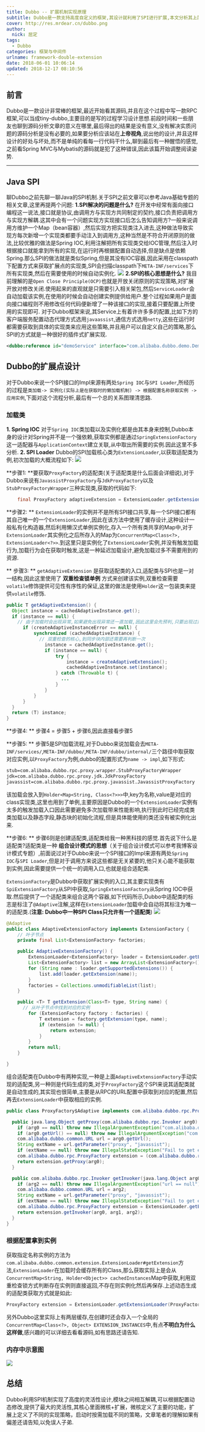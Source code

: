 ```yaml
---
title: Dubbo -- 扩展机制实现原理
subtitle: Dubbo是一款支持高度自定义的框架,其设计就利用了SPI进行扩展,本文分析其上层实现原理.
cover: http://res.mrdear.cn/dubbo.png
author: 
  nick: 屈定
tags:
  - Dubbo
categories: 框架与中间件
urlname: framework-double-extension
date: 2018-06-01 10:06:14
updated: 2018-12-17 08:10:56
---
```

## 前言
Dubbo是一款设计非常棒的框架,最近开始看其源码,并且在这个过程中写一款RPC框架,可以当成tiny-dubbo,主要目的是写的过程学习设计思想.前段时间和一些朋友也聊到源码分析文章的意义在哪里,最后得出的结果是没有意义,没有解决实质问题的源码分析是没有必要的,如果要分析应该站在**上帝视角**,说出他的设计,并且这样设计的好处与坏处,而不是单纯的看每一行代码干什么,聊到最后有一种醒悟的感觉,之前看Spring MVC与Mybatis的源码就是犯了这种错误,因此该篇开始调整阅读姿势.
- - - - -

## Java SPI
聊Dubbo之前先聊一聊Java的SPI机制.关于SPI之前文章可以参考Java基础专题的相关文章,这里再提两个问题:
**1.SPI解决的问题是什么?**
在开发中经常有面向接口编程这一说法,接口就是协议,由调用方与实现方共同制定的契约,接口负责把调用方与实现方解耦.这其中会有一个问题实现方实现接口后怎么告知调用方?一般来说调用方维护一个Map（bean容器）,然后实现方把实现类注入进去,这种做法导致实现方每次新增一个实现类都要手动注入到调用方,这种当然是不符合开闭原则的做法,比较优雅的做法是Spring IOC,利用注解把所有实现类交给IOC管理,然后注入时根据接口就能拿到所有的实现,在运行时再根据配置自动选择,但是缺点是依赖Spring.那么SPI的做法就是类似Spring,但是其没有IOC容器,因此采用在classpath下配置方式来获取扩展点的实现类,SPI会扫描classpath下`META-INF/services`下所有实现类,然后在需要使用的时候自动实例化.
![](http://res.mrdear.cn/1524974589.png?imageMogr2/thumbnail/!100p)
**2.SPI的核心思想是什么?**
我目前理解的是`Open Close Principle(OCP)`也就是开放关闭原则的实现策略,对扩展开放对修改关闭.使用起来的直观就是只需要引入相关架包,然后`ServiceLoader`会自动加载该实例,在使用的时候会自动创建实例提供给用户.整个过程如果用户是面向接口编程则不用修改任何代码便新增了一种该接口的实现,接着只要配置上所使用的实现即可.
对于Dubbo框架来说,其Service上有着许许多多的配置,比如下方的客户端服务配置动态代理方式选用`javaassist`,通信方式选用`netty`,这些在运行时都需要获取到具体的实现类来应用这些策略,并且用户可以自定义自己的策略,那么SPI的方式就是一种很好的插件式扩展实现.
```xml
<dubbo:reference id="demoService" interface="com.alibaba.dubbo.demo.DemoService" proxy="javassist" client="netty"/>
```

## Dubbo的扩展点设计
对于Dubbo来说一个SPI接口的Impl来源有两处`Spring IOC`与`SPI Loader`,所经历的过程是`类加载-> 实例化(实际上是在获取时的懒加载机制) -> 根据配置名称获取实例 -> 应用实例`,下面对这个流程分析,最后有一个总的关系图理清思路.

### 加载类
**1. Spring IOC**
对于`Spring IOC`类加载以及实例化都是由其本身来控制,Dubbo本身的设计对Spring并不是一个强依赖,获取实例都是通过`SpringExtensionFactory`这一适配器与`ApplicationContext`建立关联,从中取出所需要的实例.因此这里不多分析.
**2. SPI Loader**
Dubbo的SPI加载核心类为`ExtensionLoader`,以获取适配类为例,初次加载的大概流程如下:
![](http://res.mrdear.cn/1524981360.png?imageMogr2/thumbnail/!100p)

**步骤1: **要获取`ProxyFactory`的适配类(关于适配类是什么后面会详细说),对于Dubbo来说有`JavassistProxyFactory`与`JdkProxyFactory`以及`StubProxyFactoryWrapper`三种实现类,获取的代码如下:
```java
    final ProxyFactory adaptiveExtension = ExtensionLoader.getExtensionLoader(ProxyFactory.class).getAdaptiveExtension();
```

**步骤2: ** `ExtensionLoader`的实例并不是所有SPI接口共享,每一个SPI接口都有其自己唯一的一个`ExtensionLoader`,因此在该方法中使用了缓存设计,这种设计一般私有化构造器,然后利用懒汉式单例实例化,存入一个所有类共享的Map中,对于`ExtensionLoader`其实例化之后所存入的Map为`ConcurrentMap<Class<?>, ExtensionLoader<?>>`.到这里只是实例化了`ExtensionLoader`实例,并没有触发加载行为,加载行为会在获取时触发,这是一种延迟加载设计,避免加载过多不需要用到的资源.

** 步骤3: ** `getAdaptiveExtension` 是获取适配类的入口,适配类与SPI也是一对一结构,因此这里使用了 **双重检查锁单例** 方式来创建该实例,双重检查需要`volatile`修饰提供可见性有序性的保证,这里的做法是使用`Holder`这一包装类来提供`volatile`修饰.

```java
public T getAdaptiveExtension() {
  Object instance = cachedAdaptiveInstance.get();
  if (instance == null) {
    // 由于加载时会出现异常,如果避免出现异常还一直加载,因此这里会先预判,只要出现过异常那么之后会一直加载失败
      if (createAdaptiveInstanceError == null) {
          synchronized (cachedAdaptiveInstance) {
            // 双重检查的核心,到同步块内部还需要再判断一次
              instance = cachedAdaptiveInstance.get();
              if (instance == null) {
                  try {
                      instance = createAdaptiveExtension();
                      cachedAdaptiveInstance.set(instance);
                  } catch (Throwable t) {
                    ...
                  }
              }
          }
      }
  }
  return (T) instance;
}
```
**步骤4: ** 步骤4 = 步骤5 + 步骤6,因此直接看步骤5

**步骤5: ** 步骤5是SPI加载流程,对于Dubbo来说加载会去`META-INF/services/`,`META-INF/dubbo/`,`META-INF/dubbo/internal/`三个路径中取获取对应实例,以`ProxyFactory`为例,dubbo的配置形式为`name -> impl`,如下形式:

```txt
stub=com.alibaba.dubbo.rpc.proxy.wrapper.StubProxyFactoryWrapper
jdk=com.alibaba.dubbo.rpc.proxy.jdk.JdkProxyFactory
javassist=com.alibaba.dubbo.rpc.proxy.javassist.JavassistProxyFactory
```

该加载会放入到`Holder<Map<String, Class<?>>>`中,key为名称,value是对应的class实现类,这里也用到了单例,主要原因是Dubbo的一个`ExtensionLoader`实例有太多的触发加载入口因此需要避免多次加载带来性能影响,执行到此时已经完成类类加载以及静态字段,静态块的初始化流程,但是具体能使用的类还没有被实例化出来.

**步骤6: ** 步骤6则是创建适配类,适配类给我一种黑科技的感觉.首先说下什么是适配类?适配类是一种 **组合设计模式的思想**（关于组合设计模式可以参考我博客设计模式专题）,前面说过对于Dubbo来说一个SPI接口的Impl来源有两处`Spring IOC`与`SPI Loader`,但是对于调用方来说这些都是无关紧要的,他只关心能不能获取到实例,因此需要提供一个统一的调用入口,也就是组合适配类.

`ExtensionFactory`是Dubbo中获取扩展实例的入口,其主要实现类有`SpiExtensionFactory`从SPI中获取,`SpringExtensionFactory`从Spring IOC中获取.然后提供了一个适配类来组合这两个容器,如下代码所示,Dubbo中适配类的标志是标注了`@Adaptive`注解,这样在`ExtensionLoader`加载中会自动将其标注为唯一的适配类.(**注意: Dubbo中一种SPI Class只允许有一个适配类**)
![](http://res.mrdear.cn/1524983875.png?imageMogr2/thumbnail/!100p)
```java
@Adaptive
public class AdaptiveExtensionFactory implements ExtensionFactory {
    // 叶子节点
    private final List<ExtensionFactory> factories;

    public AdaptiveExtensionFactory() {
        ExtensionLoader<ExtensionFactory> loader = ExtensionLoader.getExtensionLoader(ExtensionFactory.class);
        List<ExtensionFactory> list = new ArrayList<ExtensionFactory>();
        for (String name : loader.getSupportedExtensions()) {
            list.add(loader.getExtension(name));
        }
        factories = Collections.unmodifiableList(list);
    }

    public <T> T getExtension(Class<T> type, String name) {
      // 从叶子节点中找到对应的实例
        for (ExtensionFactory factory : factories) {
            T extension = factory.getExtension(type, name);
            if (extension != null) {
                return extension;
            }
        }
        return null;
    }

}
```
组合适配类在Dubbo中有两种实现,一种是上面`AdaptiveExtensionFactory`手动实现的适配类,另一种则是代码生成的类,对于`ProxyFactory`这个SPI来说其适配类就是自动生成的,其实现也很简单,主要是从RPC的URL配置中获取到对应的配置,然后再去`ExtensionLoader`中获取相应的实例.
```java
public class ProxyFactory$Adaptive implements com.alibaba.dubbo.rpc.ProxyFactory {

  public java.lang.Object getProxy(com.alibaba.dubbo.rpc.Invoker arg0) throws com.alibaba.dubbo.rpc.RpcException {
    if (arg0 == null) throw new IllegalArgumentException("com.alibaba.dubbo.rpc.Invoker argument == null");
    if (arg0.getUrl() == null) throw new IllegalArgumentException("com.alibaba.dubbo.rpc.Invoker argument getUrl() == null");
    com.alibaba.dubbo.common.URL url = arg0.getUrl();
    String extName = url.getParameter("proxy", "javassist");
    if (extName == null) throw new IllegalStateException("Fail to get extension(com.alibaba.dubbo.rpc.ProxyFactory) name from url(" + url.toString() + ") use keys([proxy])");
    com.alibaba.dubbo.rpc.ProxyFactory extension = (com.alibaba.dubbo.rpc.ProxyFactory) ExtensionLoader.getExtensionLoader(com.alibaba.dubbo.rpc.ProxyFactory.class).getExtension(extName);
    return extension.getProxy(arg0);
  }

  public com.alibaba.dubbo.rpc.Invoker getInvoker(java.lang.Object arg0, java.lang.Class arg1, com.alibaba.dubbo.common.URL arg2) throws com.alibaba.dubbo.rpc.RpcException {
    if (arg2 == null) throw new IllegalArgumentException("url == null");
    com.alibaba.dubbo.common.URL url = arg2;
    String extName = url.getParameter("proxy", "javassist");
    if (extName == null) throw new IllegalStateException("Fail to get extension(com.alibaba.dubbo.rpc.ProxyFactory) name from url(" + url.toString() + ") use keys([proxy])");
    com.alibaba.dubbo.rpc.ProxyFactory extension = ExtensionLoader.getExtensionLoader(com.alibaba.dubbo.rpc.ProxyFactory.class).getExtension(extName);
    return extension.getInvoker(arg0, arg1, arg2);
  }
}
```
### 根据配置拿到实例
获取指定名称实例的方法为`com.alibaba.dubbo.common.extension.ExtensionLoader#getExtension`方法,`ExtensionLoader`在加载时会缓存所有的Class,那么获取实际上是会从`ConcurrentMap<String, Holder<Object>> cachedInstances`Map中获取,利用双重检查锁方式判断存在实例则直接返回,不存在则实例化然后再保存.上述动态生成的适配类获取方式就是如此:
```java
ProxyFactory extension = ExtensionLoader.getExtensionLoader(ProxyFactory.class).getExtension(extName);
```
另外Dubbo这里实际上有两层缓存,在创建时还会存入一个全局的`ConcurrentMap<Class<?>, Object> EXTENSION_INSTANCES`中,有点**不明白为什么这样做**,感兴趣的可以详细去看看源码,如有思路还请告知.

### 内存中示意图
![](http://res.mrdear.cn/1524985704.png?imageMogr2/thumbnail/!100p)

## 总结
Dubbo利用SPI机制实现了高度的灵活性设计,模块之间相互解耦,可以根据配置动态修改,提供了最大的灵活性,其核心里面微核+扩展，微核定义了主要的功能，扩展上定义了不同的实现策略，启动时按需加载不同的策略，文章笔者的理解如果有偏差还请告知,以免误人子弟.
